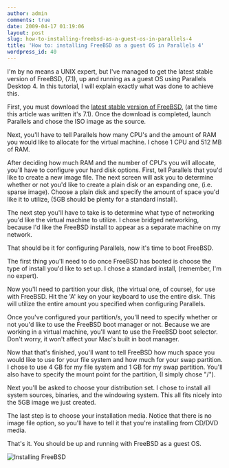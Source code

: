 ```yaml
---
author: admin
comments: true
date: 2009-04-17 01:19:06
layout: post
slug: how-to-installing-freebsd-as-a-guest-os-in-parallels-4
title: 'How to: installing FreeBSD as a guest OS in Parallels 4'
wordpress_id: 40
---
```


I'm by no means a UNIX expert, but I've managed to get the latest stable version of FreeBSD, (7.1), up and running as a guest OS using Parallels Desktop 4. In this tutorial, I will explain exactly what was done to achieve this.

First, you must download the [latest stable version of FreeBSD](http://www.freebsd.org/where.html), (at the time this article was written it's 7.1). Once the download is completed, launch Parallels and chose the ISO image as the source.

Next, you'll have to tell Parallels how many CPU's and the amount of RAM you would like to allocate for the virtual machine. I chose 1 CPU and 512 MB of RAM.

After deciding how much RAM and the number of CPU's you will allocate, you'll have to configure your hard disk options. First, tell Parallels that you'd like to create a new image file. The next screen will ask you to determine whether or not you'd like to create a plain disk or an expanding one, (i.e. sparse image). Choose a plain disk and specify the amount of space you'd like it to utilize, (5GB should be plenty for a standard install).

The next step you'll have to take is to determine what type of networking you'd like the virtual machine to utilize. I chose bridged networking, because I'd like the FreeBSD install to appear as a separate machine on my network.

That should be it for configuring Parallels, now it's time to boot FreeBSD.

The first thing you'll need to do once FreeBSD has booted is choose the type of install you'd like to set up. I chose a standard install, (remember, I'm no expert).

Now you'll need to partition your disk, (the virtual one, of course), for use with FreeBSD. Hit the 'A' key on your keyboard to use the entire disk. This will utilize the entire amount you specified when configuring Parallels.

Once you've configured your partition/s, you'll need to specify whether or not you'd like to use the FreeBSD boot manager or not. Because we are working in a virtual machine, you'll want to use the FreeBSD boot selector. Don't worry, it won't affect your Mac's built in boot manager.

Now that that's finished, you'll want to tell FreeBSD how much space you would like to use for your file system and how much for your swap partition. I chose to use 4 GB for my file system and 1 GB for my swap partition. You'll also have to specify the mount point for the partition, (I simply chose "/").

Next you'll be asked to choose your distribution set. I chose to install all system sources, binaries, and the windowing system. This all fits nicely into the 5GB image we just created.

The last step is to choose your installation media. Notice that there is no image file option, so you'll have to tell it that you're installing from CD/DVD media.

That's it. You should be up and running with FreeBSD as a guest OS.

![Installing FreeBSD](http://everythingisgray.com/wp-content/uploads/2009/04/installing_bsd.png)
